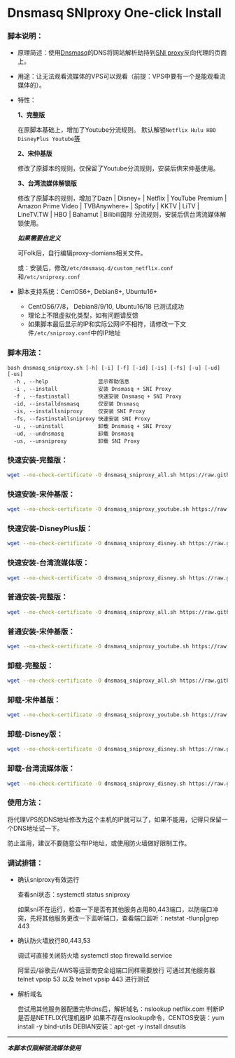 # Dnsmasq SNIproxy One-click Install

### 脚本说明：
 
* 原理简述：使用[Dnsmasq](http://thekelleys.org.uk/dnsmasq/doc.html)的DNS将网站解析劫持到[SNI proxy](https://github.com/dlundquist/sniproxy)反向代理的页面上。

* 用途：让无法观看流媒体的VPS可以观看（前提：VPS中要有一个是能观看流媒体的）。

* 特性：

    **1、完整版**

    在原脚本基础上，增加了Youtube分流规则。
    默认解锁`Netflix Hulu HBO DisneyPlus Youtube`[等](https://github.com/codionx/dnsmasq_sniproxy_install/blob/master/proxy-domains-all.txt)

   **2、宋仲基版**

    修改了原脚本的规则，仅保留了Youtube分流规则，安装后供宋仲基使用。
    
   **3、台湾流媒体解锁版**

    修改了原脚本的规则，增加了Dazn | Disney+ | Netflix | YouTube Premium | Amazon Prime Video | TVBAnywhere+ | Spotify | KKTV | LiTV | LineTV.TW | HBO | Bahamut | Bilibili国际 分流规则，安装后供台湾流媒体解锁使用。

   ***如果需要自定义***

    可Folk后，自行编辑proxy-domians相关文件。

    或：安装后，修改`/etc/dnsmasq.d/custom_netflix.conf`和`/etc/sniproxy.conf`






* 脚本支持系统：CentOS6+, Debian8+, Ubuntu16+
    * CentOS6/7/8， Debian8/9/10, Ubuntu16/18 已测试成功
    * 理论上不限虚拟化类型，如有问题请反馈
    * 如果脚本最后显示的IP和实际公网IP不相符，请修改一下文件`/etc/sniproxy.conf`中的IP地址

### 脚本用法：

    bash dnsmasq_sniproxy.sh [-h] [-i] [-f] [-id] [-is] [-fs] [-u] [-ud] [-us]
      -h , --help                显示帮助信息
      -i , --install             安装 Dnsmasq + SNI Proxy
      -f , --fastinstall         快速安装 Dnsmasq + SNI Proxy
      -id, --installdnsmasq      仅安装 Dnsmasq
      -is, --installsniproxy     仅安装 SNI Proxy
      -fs, --fastinstallsniproxy 快速安装 SNI Proxy
      -u , --uninstall           卸载 Dnsmasq + SNI Proxy
      -ud, --undnsmasq           卸载 Dnsmasq
      -us, --unsniproxy          卸载 SNI Proxy

### 快速安装-完整版：
``` Bash
wget --no-check-certificate -O dnsmasq_sniproxy_all.sh https://raw.githubusercontent.com/codionx/dnsmasq_sniproxy_install/master/dnsmasq_sniproxy_all.sh && bash dnsmasq_sniproxy_all.sh -f
```
### 快速安装-宋仲基版：
``` Bash
wget --no-check-certificate -O dnsmasq_sniproxy_youtube.sh https://raw.githubusercontent.com/codionx/dnsmasq_sniproxy_install/master/dnsmasq_sniproxy_youtube.sh && bash dnsmasq_sniproxy_youtube.sh -f
```
### 快速安装-DisneyPlus版：
``` Bash
wget --no-check-certificate -O dnsmasq_sniproxy_disney.sh https://raw.githubusercontent.com/codionx/dnsmasq_sniproxy_install/master/dnsmasq_sniproxy_disney.sh && bash dnsmasq_sniproxy_disney.sh -f
```
### 快速安装-台湾流媒体版：
``` Bash
wget --no-check-certificate -O dnsmasq_sniproxy_disney.sh https://raw.githubusercontent.com/codionx/dnsmasq_sniproxy_install/master/dnsmasq_sniproxy_tw.sh && bash dnsmasq_sniproxy_tw.sh -f
```

### 普通安装-完整版：
``` Bash
wget --no-check-certificate -O dnsmasq_sniproxy_all.sh https://raw.githubusercontent.com/codionx/dnsmasq_sniproxy_install/master/dnsmasq_sniproxy_all.sh && bash dnsmasq_sniproxy_all.sh -i
```
### 普通安装-宋仲基版：
``` Bash
wget --no-check-certificate -O dnsmasq_sniproxy_youtube.sh https://raw.githubusercontent.com/codionx/dnsmasq_sniproxy_install/master/dnsmasq_sniproxy_youtube.sh && bash dnsmasq_sniproxy_youtube.sh -i
```

### 卸载-完整版：
``` Bash
wget --no-check-certificate -O dnsmasq_sniproxy_all.sh https://raw.githubusercontent.com/codionx/dnsmasq_sniproxy_install/master/dnsmasq_sniproxy_all.sh && bash dnsmasq_sniproxy_all.sh -u
```
### 卸载-宋仲基版：
``` Bash
wget --no-check-certificate -O dnsmasq_sniproxy_youtube.sh https://raw.githubusercontent.com/codionx/dnsmasq_sniproxy_install/master/dnsmasq_sniproxy_youtube.sh && bash dnsmasq_sniproxy_youtube.sh -u
```
### 卸载-Disney版：
``` Bash
wget --no-check-certificate -O dnsmasq_sniproxy_disney.sh https://raw.githubusercontent.com/codionx/dnsmasq_sniproxy_install/master/dnsmasq_sniproxy_disney.sh && bash dnsmasq_sniproxy_disney.sh -u
```
### 卸载-台湾流媒体版：
``` Bash
wget --no-check-certificate -O dnsmasq_sniproxy_disney.sh https://raw.githubusercontent.com/codionx/dnsmasq_sniproxy_install/master/dnsmasq_sniproxy_tw.sh && bash dnsmasq_sniproxy_tw.sh -u
```

### 使用方法：
将代理VPS的DNS地址修改为这个主机的IP就可以了，如果不能用，记得只保留一个DNS地址试一下。

防止滥用，建议不要随意公布IP地址，或使用防火墙做好限制工作。

### 调试排错：
- 确认sniproxy有效运行

  查看sni状态：systemctl status sniproxy

  如果sni不在运行，检查一下是否有其他服务占用80,443端口，以防端口冲突，先将其他服务更改一下监听端口，查看端口监听：netstat -tlunp|grep 443

- 确认防火墙放行80,443,53

  调试可直接关闭防火墙 systemctl stop firewalld.service

  阿里云/谷歌云/AWS等运营商安全组端口同样需要放行
  可通过其他服务器 telnet vpsip 53 以及 telnet vpsip 443 进行测试

- 解析域名

  尝试用其他服务器配置完毕dns后，解析域名：nslookup netflix.com 判断IP是否是NETFLIX代理机器IP
  如果不存在nslookup命令，CENTOS安装：yum install -y bind-utils DEBIAN安装：apt-get -y install dnsutils

---

___本脚本仅限解锁流媒体使用___
